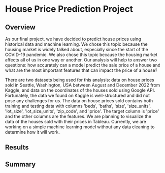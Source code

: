 # House Price Prediction Project
## Overview
As our final project, we have decided to predict house prices using historical data and machine learning. We chose this topic because the housing market is widely talked about, especially since the start of the COVID-19 pandemic. We also chose this topic because the housing market affects all of us in one way or another. Our analysis will help to answer two questions: how accurately can a model predict the sale price of a house and what are the most important features that can impact the price of a house? 

There are two datasets being used for this analysis: data on house prices sold in Seattle, Washington, USA between August and December 2022 from Kaggle, and data on the coordinates of the houses sold using Google API. Fortunately, the data we found on Kaggle is well-structured and did not pose any challenges for us. The data on house prices sold contains both training and testing data with columns 'beds', 'baths', 'size', 'size_units', 'lot_size', 'lot_size_units', 'zip_code', and 'price'. The target column is 'price' and the other columns are the features. We are planning to visualize the data of the houses sold with their prices in Tableau. Currently, we are working on a simple machine learning model without any data cleaning to determine how it will work. 


## Results


## Summary 

